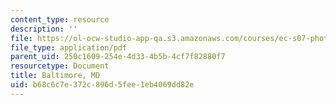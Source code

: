 ```yaml
---
content_type: resource
description: ''
file: https://ol-ocw-studio-app-qa.s3.amazonaws.com/courses/ec-s07-photovoltaic-solar-energy-systems-fall-2004/b68c6c7e372c896d5fee1eb4069dd82e_MITEC_S07F04_baltimore_md.pdf
file_type: application/pdf
parent_uid: 250c1609-254e-4d33-4b5b-4cf7f82880f7
resourcetype: Document
title: Baltimore, MD
uid: b68c6c7e-372c-896d-5fee-1eb4069dd82e
---
```


